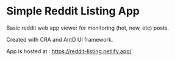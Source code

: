 # Simple Reddit Listing App
Basic reddit web app viewer for monitoring (hot, new, etc) posts.

Created with CRA and AntD UI framework.

App is hosted at : https://reddit-listing.netlify.app/
